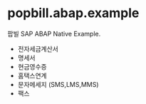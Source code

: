 # popbill.abap.example
팝빌 SAP ABAP Native Example.

- 전자세금계산서
- 명세서
- 현금영수증
- 홈택스연계
- 문자메세지 (SMS,LMS,MMS)
- 팩스
